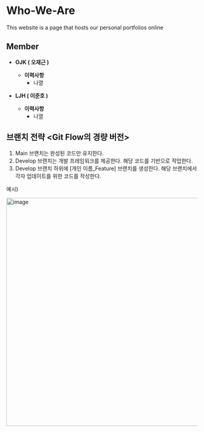 # Who-We-Are
This website is a page that hosts our personal portfolios online

## Member

- **OJK ( 오재근 )** 
  - **이력사항**
    - 나열

- **LJH ( 이준호 )**
  - **이력사항**
    - 나열

## 브랜치 전략 <Git Flow의 경량 버전>

1. Main 브랜치는 완성된 코드만 유지한다.
2. Develop 브랜치는 개발 프레임워크를 제공한다. 해당 코드를 기반으로 작업한다.
3. Develop 브랜치 하위에 [개인 이름_Feature] 브랜치를 생성한다. 해당 브랜치에서 각자 업데이트를 위한 코드를 작성한다.

예시) 

<img width="599" alt="image" src="https://github.com/user-attachments/assets/7e5d81a4-abc0-40ac-9a72-3dc74f2a575a">


